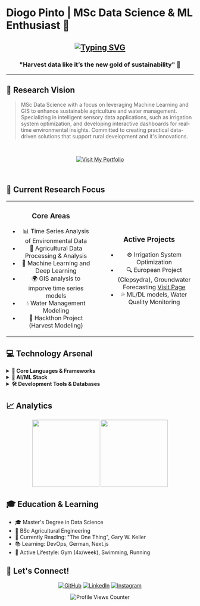 # Diogo Pinto | MSc Data Science & ML Enthusiast  🧠

<div align="center">
  
[![Typing SVG](https://readme-typing-svg.herokuapp.com?font=Fira+Code&weight=600&size=24&duration=3000&pause=1000&color=4285F4&random=false&width=435&lines=MSc+Data+Science+%F0%9F%93%8A;BSc+Agricultural+Engineering+%F0%9F%8C%B1;Machine+Learning+Enthusiast+%F0%9F%A4%96;GIS+Specialist+%F0%9F%8C%8D)](https://git.io/typing-svg)
---

### "Harvest data like it’s the new gold of sustainability" 💭

---

</div>

## 🎯 Research Vision

> MSc Data Science with a focus on leveraging Machine Learning and GIS to enhance sustainable agriculture and water management. Specializing in intelligent sensory data applications, such as irrigation system optimization, and developing interactive dashboards for real-time environmental insights. Committed to creating practical data-driven solutions that support rural development and it's innovations.

<br>

<p align="center">
  <a href="https://www.diogopinto1.com" target="_blank">
    <img src="https://img.shields.io/badge/Visit%20My%20Portfolio-007ACC?style=for-the-badge&logo=github&logoColor=white" alt="Visit My Portfolio"/>
  </a>
</p>

<br>

## 🔬 Current Research Focus

<table width="100%" align="center">
<tr>
<td width="50%" style="padding-right: 20px; text-align: center;">
  
### Core Areas
- 📊 Time Series Analysis of Environmental Data
- 🌱 Agricultural Data Processing & Analysis
- 🤖 Machine Learning and Deep Learning
- 🌍 GIS analysis to imporve time series models
- 💧 Water Management Modeling
- 🍇 Hackthon Project (Harvest Modeling)
</td>
<td width="50%" style="padding-left: 20px; text-align: center;">
  
### Active Projects
- ⚙️ Irrigation System Optimization
- 🔍 European Project (Clepsydra), Groundwater Forecasting [Visit Page](https://clepsydraisa.github.io/clepsydra_isa/about_c.html)
- 💦 ML/DL models, Water Quality Monitoring
</td>
</tr>
</table>

## 💻 Technology Arsenal

<details>
<summary><b>🔵 Core Languages & Frameworks</b></summary>
<br>

![Python](https://img.shields.io/badge/Python-FFD43B?style=for-the-badge&logo=python&logoColor=darkgreen)
![C++](https://img.shields.io/badge/C%2B%2B-00599C?style=for-the-badge&logo=c%2B%2B&logoColor=white)
![Java](https://img.shields.io/badge/Java-ED8B00?style=for-the-badge&logo=java&logoColor=white)
![C#](https://img.shields.io/badge/C%23-239120?style=for-the-badge&logo=c-sharp&logoColor=white)
![Kotlin](https://img.shields.io/badge/Kotlin-0095D5?&style=for-the-badge&logo=kotlin&logoColor=white)
![Next.js](https://img.shields.io/badge/Next.js-000000?style=for-the-badge&logo=next.js&logoColor=white)
![React](https://img.shields.io/badge/React-61DAFB?style=for-the-badge&logo=react&logoColor=black)
![Spark](https://img.shields.io/badge/Apache%20Spark-E25A1C?style=for-the-badge&logo=apachespark&logoColor=white)

</details>

<details>
<summary><b>🧠 AI/ML Stack</b></summary>
<br>

![scikit-learn](https://img.shields.io/badge/scikit_learn-F7931E?style=for-the-badge&logo=scikit-learn&logoColor=white)
![Pandas](https://img.shields.io/badge/Pandas-2C2D72?style=for-the-badge&logo=pandas&logoColor=white)
![NumPy](https://img.shields.io/badge/Numpy-777BB4?style=for-the-badge&logo=numpy&logoColor=white)
![SciPy](https://img.shields.io/badge/SciPy-654FF0?style=for-the-badge&logo=SciPy&logoColor=white)
![PyTorch](https://img.shields.io/badge/PyTorch-EE4C2C?style=for-the-badge&logo=pytorch&logoColor=white)
![PyTorch Lightning](https://img.shields.io/badge/PyTorch%20Lightning-792EE5?style=for-the-badge&logo=pytorchlightning&logoColor=white)
![Xgboost](https://img.shields.io/badge/XGBoost-418BCA?style=for-the-badge&logo=xgboost&logoColor=white)
![Keras](https://img.shields.io/badge/Keras-D00000?style=for-the-badge&logo=keras&logoColor=white)

</details>

<details>
<summary><b>🛠️ Development Tools & Databases</b></summary>
<br>

![Git](https://img.shields.io/badge/GIT-E44C30?style=for-the-badge&logo=git&logoColor=white)
![VSCode](https://img.shields.io/badge/Visual_Studio_Code-0078D4?style=for-the-badge&logo=visual%20studio%20code&logoColor=white)
![PyCharm](https://img.shields.io/badge/PyCharm-000000.svg?&style=for-the-badge&logo=PyCharm&logoColor=white)
![MongoDB](https://img.shields.io/badge/MongoDB-4EA94B?style=for-the-badge&logo=mongodb&logoColor=white)
![MySQL](https://img.shields.io/badge/MySQL-005C84?style=for-the-badge&logo=mysql&logoColor=white)
![Neo4j](https://img.shields.io/badge/Neo4j-018bff?style=for-the-badge&logo=neo4j&logoColor=white)
![Supabase](https://img.shields.io/badge/Supabase-3FCF8E?style=for-the-badge&logo=supabase&logoColor=white)
![DBeaver](https://img.shields.io/badge/DBeaver-C71A36?style=for-the-badge&logo=dbeaver&logoColor=white)
![Postgresql](https://img.shields.io/badge/PostgreSQL-336791?style=for-the-badge&logo=postgresql&logoColor=white)

</details>

## 📈 Analytics

<div align="center">
  <img height="180em" src="https://github-readme-stats.vercel.app/api?username=diogopinto1&show_icons=true&theme=tokyonight&include_all_commits=true&count_private=true"/>
  <img height="180em" src="https://github-readme-stats.vercel.app/api/top-langs/?username=diogopinto1&layout=compact&langs_count=7&theme=tokyonight"/>
</div>

## 🎓 Education & Learning

- 🎓 Master's Degree in Data Science
- 🌱 BSc Agricultural Engineering 
- 📖 Currently Reading: "The One Thing", Gary W. Keller
- 📚 Learning: DevOps, German, Next.js
- 💪 Active Lifestyle: Gym (4x/week), Swimming, Running

## 🤝 Let's Connect!

<div align="center">

[![GitHub](https://img.shields.io/badge/github-%2324292e.svg?&style=for-the-badge&logo=github&logoColor=white)](https://github.com/diogopinto1)
[![LinkedIn](https://img.shields.io/badge/linkedin-%231E77B5.svg?&style=for-the-badge&logo=linkedin&logoColor=white)](https://www.linkedin.com/in/diogo-pinto-36a460210/)
[![Instagram](https://img.shields.io/badge/instagram-%23000000.svg?&style=for-the-badge&logo=instagram&logoColor=white)](https://instagram.com/diogo_p1nt0)

<img src="https://komarev.com/ghpvc/?username=diogopinto1&color=blue&style=flat-square" alt="Profile Views Counter"/>

</div>

